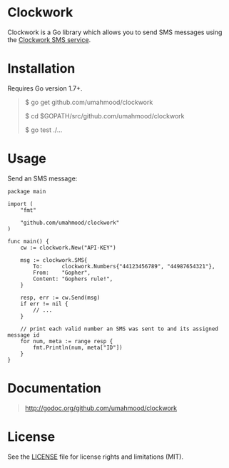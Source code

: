 # Clockwork

Clockwork is a Go library which allows you to send SMS messages using the [Clockwork SMS service](https://www.clockworksms.com/).

# Installation

Requires Go version 1.7+.

> $ go get github.com/umahmood/clockwork
>
> $ cd $GOPATH/src/github.com/umahmood/clockwork
>
> $ go test ./...

# Usage

Send an SMS message:
```
package main

import (
    "fmt"

    "github.com/umahmood/clockwork"
)

func main() {
    cw := clockwork.New("API-KEY")

    msg := clockwork.SMS{
        To:      clockwork.Numbers{"44123456789", "44987654321"},
        From:    "Gopher",
        Content: "Gophers rule!",
    }

    resp, err := cw.Send(msg)
    if err != nil {
        // ...
    }

    // print each valid number an SMS was sent to and its assigned message id
    for num, meta := range resp {
        fmt.Println(num, meta["ID"])
    }
}
```

# Documentation

> http://godoc.org/github.com/umahmood/clockwork

# License

See the [LICENSE](LICENSE.md) file for license rights and limitations (MIT).
